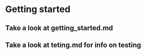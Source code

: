 # Getting started

## Take a look at getting_started.md
## Take a look at teting.md for info on testing
